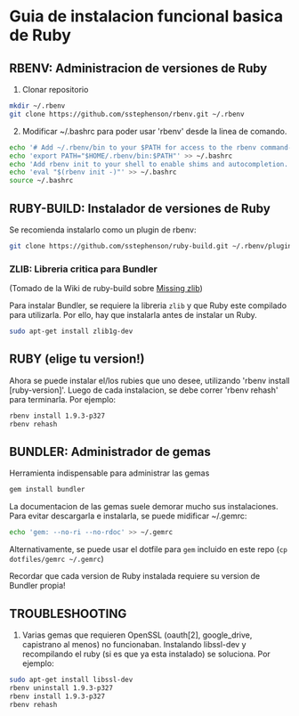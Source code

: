 # Guia de instalacion funcional basica de Ruby

## RBENV: Administracion de versiones de Ruby

1. Clonar repositorio
```bash
mkdir ~/.rbenv
git clone https://github.com/sstephenson/rbenv.git ~/.rbenv
```
2. Modificar ~/.bashrc para poder usar 'rbenv' desde la linea de comando.
```bash
echo '# Add ~/.rbenv/bin to your $PATH for access to the rbenv command-line utility.' >> ~/.bashrc
echo 'export PATH="$HOME/.rbenv/bin:$PATH"' >> ~/.bashrc
echo 'Add rbenv init to your shell to enable shims and autocompletion.' >> ~/.bashrc
echo 'eval "$(rbenv init -)"' >> ~/.bashrc
source ~/.bashrc
```
## RUBY-BUILD: Instalador de versiones de Ruby
Se recomienda instalarlo como un plugin de rbenv:
```bash
git clone https://github.com/sstephenson/ruby-build.git ~/.rbenv/plugins/ruby-build
```

### ZLIB: Libreria critica para Bundler

(Tomado de la Wiki de ruby-build sobre [Missing zlib](https://github.com/sstephenson/ruby-build/wiki#missing-zlib))

Para instalar Bundler, se requiere la libreria `zlib` y que Ruby este compilado para utilizarla. Por ello, hay que instalarla antes de instalar un Ruby.

```bash
sudo apt-get install zlib1g-dev
```

## RUBY (elige tu version!)

Ahora se puede instalar el/los rubies que uno desee, utilizando 'rbenv install [ruby-version]'. Luego de cada instalacion, se debe correr 'rbenv rehash' para terminarla. Por ejemplo:

```bash
rbenv install 1.9.3-p327
rbenv rehash
```

## BUNDLER: Administrador de gemas
Herramienta indispensable para administrar las gemas 
```bash
gem install bundler
```

La documentacion de las gemas suele demorar mucho sus instalaciones. Para evitar descargarla e instalarla, se puede midificar ~/.gemrc:
```bash
echo 'gem: --no-ri --no-rdoc' >> ~/.gemrc
```
Alternativamente, se puede usar el dotfile para `gem` incluido en este repo (`cp dotfiles/gemrc ~/.gemrc`)

Recordar que cada version de Ruby instalada requiere su version de Bundler propia!

## TROUBLESHOOTING

1. Varias gemas que requieren OpenSSL (oauth[2], google_drive, capistrano al menos) no funcionaban. Instalando libssl-dev y recompilando el ruby (si es que ya esta instalado) se soluciona. Por ejemplo:

```bash
sudo apt-get install libssl-dev
rbenv uninstall 1.9.3-p327
rbenv install 1.9.3-p327
rbenv rehash
```
